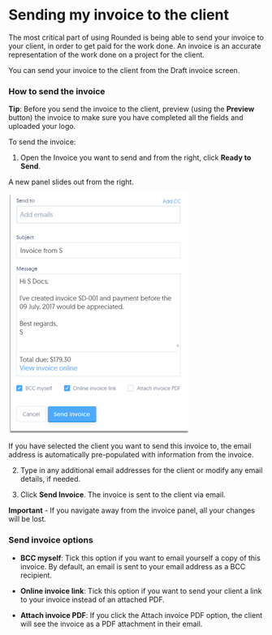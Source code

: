 # Sending my invoice to the client

The most critical part of using Rounded is being able to send your invoice to your client, in order to get paid for the work done. An invoice is an accurate representation of the work done on a project for the client.

You can send your invoice to the client from the Draft invoice screen.

### How to send the invoice

**Tip**: Before you send the invoice to the client, preview (using the **Preview** button) the invoice to make sure you have completed all the fields and uploaded your logo.

To send the invoice:

1) Open the Invoice you want to send and from the right, click **Ready to Send**.

A new panel slides out from the right. 

![](/assets/ReadyToSend.png)

If you have selected the client you want to send this invoice to, the email address is automatically pre-populated with information from the invoice.

2) Type in any additional email addresses for the client or modify any email details, if needed. 

3) Click **Send Invoice**.
The invoice is sent to the client via email. 

**Important** - If you navigate away from the invoice panel, all your changes will be lost.  

### Send invoice options

* **BCC myself**: Tick this option if you want to email yourself a copy of this invoice. By default, an email is sent to your email address as a BCC recipient. 

* **Online invoice link**: Tick this option if you want to send your client a link to your invoice instead of an attached PDF.

* **Attach invoice PDF**: If you click the Attach invoice PDF option, the client will see the invoice as a PDF attachment in their email.





